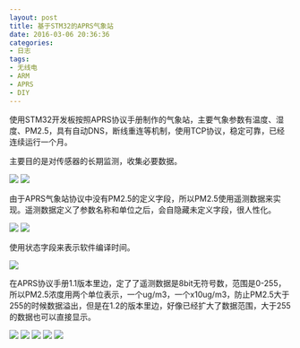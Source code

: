 ```yaml
---
layout: post
title: 基于STM32的APRS气象站
date: 2016-03-06 20:36:36
categories:
- 日志
tags:
- 无线电
- ARM
- APRS
- DIY
---
```


使用STM32开发板按照APRS协议手册制作的气象站，主要气象参数有温度、湿度、PM2.5，具有自动DNS，断线重连等机制，使用TCP协议，稳定可靠，已经连续运行一个月。

主要目的是对传感器的长期监测，收集必要数据。

![](http://i1328.photobucket.com/albums/w532/xwlogic/IMG_4551_zpsuqrcqqdt.jpg)
![](http://i1328.photobucket.com/albums/w532/xwlogic/IMG_4552_zpsyjkrkybo.jpg)

由于APRS气象站协议中没有PM2.5的定义字段，所以PM2.5使用遥测数据来实现。遥测数据定义了参数名称和单位之后，会自隐藏未定义字段，很人性化。

![](http://i1328.photobucket.com/albums/w532/xwlogic/01_zpsllmaic07.jpg)
![](http://i1328.photobucket.com/albums/w532/xwlogic/02_zpslvbi1lbu.jpg)

使用状态字段来表示软件编译时间。

![](http://i1328.photobucket.com/albums/w532/xwlogic/03_zpsobcuxkju.jpg)

在APRS协议手册1.1版本里边，定了了遥测数据是8bit无符号数，范围是0-255，所以PM2.5浓度用两个单位表示，一个ug/m3，一个x10ug/m3，防止PM2.5大于255的时候数据溢出，但是在1.2的版本里边，好像已经扩大了数据范围，大于255的数据也可以直接显示。

![](http://i1328.photobucket.com/albums/w532/xwlogic/0_zps7qzeetjq.jpg)
![](http://i1328.photobucket.com/albums/w532/xwlogic/1_zps1wws0ksc.jpg)
![](http://i1328.photobucket.com/albums/w532/xwlogic/2_zpsz7sjmdcg.jpg)
![](http://i1328.photobucket.com/albums/w532/xwlogic/3_zpsix5yrxh0.jpg)
![](http://i1328.photobucket.com/albums/w532/xwlogic/4_zpsxmu5hgih.jpg)


